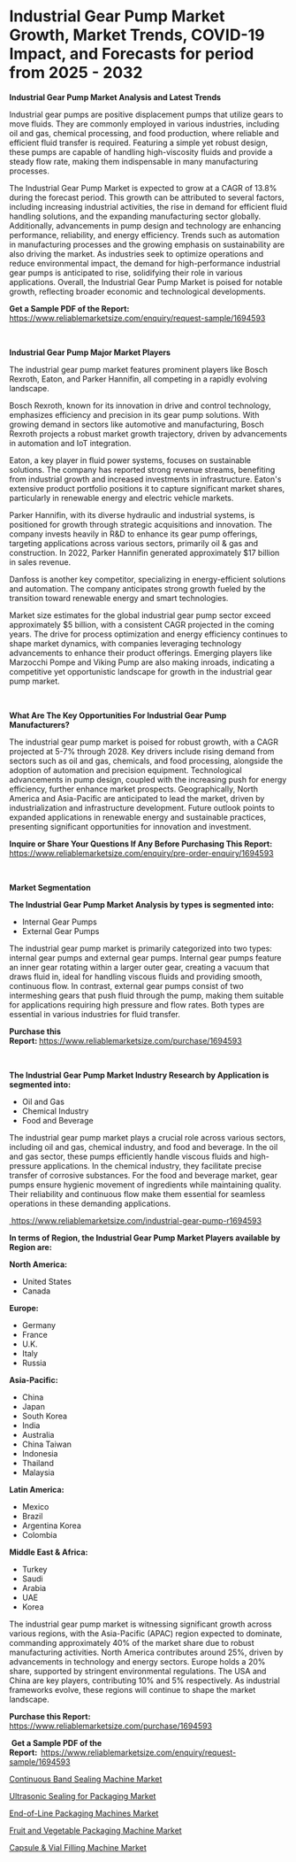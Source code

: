 <p><h1>Industrial Gear Pump Market Growth, Market Trends, COVID-19 Impact, and Forecasts for period from 2025 - 2032</h1></p><p><strong>Industrial Gear Pump Market Analysis and Latest Trends</strong></p>
<p><p>Industrial gear pumps are positive displacement pumps that utilize gears to move fluids. They are commonly employed in various industries, including oil and gas, chemical processing, and food production, where reliable and efficient fluid transfer is required. Featuring a simple yet robust design, these pumps are capable of handling high-viscosity fluids and provide a steady flow rate, making them indispensable in many manufacturing processes.</p><p>The Industrial Gear Pump Market is expected to grow at a CAGR of 13.8% during the forecast period. This growth can be attributed to several factors, including increasing industrial activities, the rise in demand for efficient fluid handling solutions, and the expanding manufacturing sector globally. Additionally, advancements in pump design and technology are enhancing performance, reliability, and energy efficiency. Trends such as automation in manufacturing processes and the growing emphasis on sustainability are also driving the market. As industries seek to optimize operations and reduce environmental impact, the demand for high-performance industrial gear pumps is anticipated to rise, solidifying their role in various applications. Overall, the Industrial Gear Pump Market is poised for notable growth, reflecting broader economic and technological developments.</p></p>
<p><strong>Get a Sample PDF of the Report:&nbsp;</strong> <a href="https://www.reliablemarketsize.com/enquiry/request-sample/1694593?utm_campaign=1840&utm_medium=2&utm_source=Github&utm_content=ia&utm_term=25032025&utm_id=industrial-gear-pump">https://www.reliablemarketsize.com/enquiry/request-sample/1694593</a></p>
<p>&nbsp;</p>
<p><strong>Industrial Gear Pump Major Market Players</strong></p>
<p><p>The industrial gear pump market features prominent players like Bosch Rexroth, Eaton, and Parker Hannifin, all competing in a rapidly evolving landscape. </p><p>Bosch Rexroth, known for its innovation in drive and control technology, emphasizes efficiency and precision in its gear pump solutions. With growing demand in sectors like automotive and manufacturing, Bosch Rexroth projects a robust market growth trajectory, driven by advancements in automation and IoT integration.</p><p>Eaton, a key player in fluid power systems, focuses on sustainable solutions. The company has reported strong revenue streams, benefiting from industrial growth and increased investments in infrastructure. Eaton's extensive product portfolio positions it to capture significant market shares, particularly in renewable energy and electric vehicle markets.</p><p>Parker Hannifin, with its diverse hydraulic and industrial systems, is positioned for growth through strategic acquisitions and innovation. The company invests heavily in R&D to enhance its gear pump offerings, targeting applications across various sectors, primarily oil & gas and construction. In 2022, Parker Hannifin generated approximately $17 billion in sales revenue.</p><p>Danfoss is another key competitor, specializing in energy-efficient solutions and automation. The company anticipates strong growth fueled by the transition toward renewable energy and smart technologies.</p><p>Market size estimates for the global industrial gear pump sector exceed approximately $5 billion, with a consistent CAGR projected in the coming years. The drive for process optimization and energy efficiency continues to shape market dynamics, with companies leveraging technology advancements to enhance their product offerings. Emerging players like Marzocchi Pompe and Viking Pump are also making inroads, indicating a competitive yet opportunistic landscape for growth in the industrial gear pump market.</p></p>
<p>&nbsp;</p>
<p><strong>What Are The Key Opportunities For Industrial Gear Pump Manufacturers?</strong></p>
<p><p>The industrial gear pump market is poised for robust growth, with a CAGR projected at 5-7% through 2028. Key drivers include rising demand from sectors such as oil and gas, chemicals, and food processing, alongside the adoption of automation and precision equipment. Technological advancements in pump design, coupled with the increasing push for energy efficiency, further enhance market prospects. Geographically, North America and Asia-Pacific are anticipated to lead the market, driven by industrialization and infrastructure development. Future outlook points to expanded applications in renewable energy and sustainable practices, presenting significant opportunities for innovation and investment.</p></p>
<p><strong>Inquire or Share Your Questions If Any Before Purchasing This Report:</strong> <a href="https://www.reliablemarketsize.com/enquiry/pre-order-enquiry/1694593?utm_campaign=1840&utm_medium=2&utm_source=Github&utm_content=ia&utm_term=25032025&utm_id=industrial-gear-pump">https://www.reliablemarketsize.com/enquiry/pre-order-enquiry/1694593</a></p>
<p>&nbsp;</p>
<p><strong>Market Segmentation</strong></p>
<p><strong>The Industrial Gear Pump Market Analysis by types is segmented into:</strong></p>
<p><ul><li>Internal Gear Pumps</li><li>External Gear Pumps</li></ul></p>
<p><p>The industrial gear pump market is primarily categorized into two types: internal gear pumps and external gear pumps. Internal gear pumps feature an inner gear rotating within a larger outer gear, creating a vacuum that draws fluid in, ideal for handling viscous fluids and providing smooth, continuous flow. In contrast, external gear pumps consist of two intermeshing gears that push fluid through the pump, making them suitable for applications requiring high pressure and flow rates. Both types are essential in various industries for fluid transfer.</p></p>
<p><strong>Purchase this Report:&nbsp;</strong><a href="https://www.reliablemarketsize.com/purchase/1694593?utm_campaign=1840&utm_medium=2&utm_source=Github&utm_content=ia&utm_term=25032025&utm_id=industrial-gear-pump">https://www.reliablemarketsize.com/purchase/1694593</a></p>
<p>&nbsp;</p>
<p><strong>The Industrial Gear Pump Market Industry Research by Application is segmented into:</strong></p>
<p><ul><li>Oil and Gas</li><li>Chemical Industry</li><li>Food and Beverage</li></ul></p>
<p><p>The industrial gear pump market plays a crucial role across various sectors, including oil and gas, chemical industry, and food and beverage. In the oil and gas sector, these pumps efficiently handle viscous fluids and high-pressure applications. In the chemical industry, they facilitate precise transfer of corrosive substances. For the food and beverage market, gear pumps ensure hygienic movement of ingredients while maintaining quality. Their reliability and continuous flow make them essential for seamless operations in these demanding applications.</p></p>
<p><a href="https://www.reliablemarketsize.com/industrial-gear-pump-r1694593?utm_campaign=1840&utm_medium=2&utm_source=Github&utm_content=ia&utm_term=25032025&utm_id=industrial-gear-pump">&nbsp;https://www.reliablemarketsize.com/industrial-gear-pump-r1694593</a></p>
<p><strong>In terms of Region, the Industrial Gear Pump Market Players available by Region are:</strong></p>
<p>
    <p> <strong> North America: </strong>
        <ul>
            <li>United States</li>
            <li>Canada</li>
        </ul>
        </p> 
    <p> <strong> Europe: </strong>
        <ul>
            <li>Germany</li>
            <li>France</li>
            <li>U.K.</li>
            <li>Italy</li>
            <li>Russia</li>
        </ul>
        </p> 
    <p> <strong> Asia-Pacific: </strong>
        <ul>
            <li>China</li>
            <li>Japan</li>
            <li>South Korea</li>
            <li>India</li>
            <li>Australia</li>
            <li>China Taiwan</li>
            <li>Indonesia</li>
            <li>Thailand</li>
            <li>Malaysia</li>
        </ul>
        </p> 
    <p> <strong> Latin America: </strong>
        <ul>
            <li>Mexico</li>
            <li>Brazil</li>
            <li>Argentina Korea</li>
            <li>Colombia</li>
        </ul>
        </p> 
    <p> <strong> Middle East & Africa: </strong>
        <ul>
            <li>Turkey</li>
            <li>Saudi</li>
            <li>Arabia</li>
            <li>UAE</li>
            <li>Korea</li>
        </ul>
    </p>
    </p>
<p><p>The industrial gear pump market is witnessing significant growth across various regions, with the Asia-Pacific (APAC) region expected to dominate, commanding approximately 40% of the market share due to robust manufacturing activities. North America contributes around 25%, driven by advancements in technology and energy sectors. Europe holds a 20% share, supported by stringent environmental regulations. The USA and China are key players, contributing 10% and 5% respectively. As industrial frameworks evolve, these regions will continue to shape the market landscape.</p></p>
<p><strong>Purchase this Report: </strong><a href="https://www.reliablemarketsize.com/purchase/1694593?utm_campaign=1840&utm_medium=2&utm_source=Github&utm_content=ia&utm_term=25032025&utm_id=industrial-gear-pump">https://www.reliablemarketsize.com/purchase/1694593</a></p>
<p>&nbsp;<strong>Get a Sample PDF of the Report:&nbsp;&nbsp;</strong><a href="https://www.reliablemarketsize.com/enquiry/request-sample/1694593?utm_campaign=1840&utm_medium=2&utm_source=Github&utm_content=ia&utm_term=25032025&utm_id=industrial-gear-pump">https://www.reliablemarketsize.com/enquiry/request-sample/1694593</a></p>
<p><strong></strong></p>
<p><p><a href="https://github.com/avirsuckra/Market-Research-Report-List-1/blob/main/continuous-band-sealing-machine-market.md?utm_campaign=1840&utm_medium=2&utm_source=Github&utm_content=ia&utm_term=25032025&utm_id=industrial-gear-pump">Continuous Band Sealing Machine Market</a></p><p><a href="https://github.com/daddskokenk4/Market-Research-Report-List-1/blob/main/ultrasonic-sealing-for-packaging-market.md?utm_campaign=1840&utm_medium=2&utm_source=Github&utm_content=ia&utm_term=25032025&utm_id=industrial-gear-pump">Ultrasonic Sealing for Packaging Market</a></p><p><a href="https://github.com/nicoytabiz7/Market-Research-Report-List-1/blob/main/end-of-line-packaging-machines-market.md?utm_campaign=1840&utm_medium=2&utm_source=Github&utm_content=ia&utm_term=25032025&utm_id=industrial-gear-pump">End-of-Line Packaging Machines Market</a></p><p><a href="https://github.com/kimomeifbnu26/Market-Research-Report-List-1/blob/main/fruit-and-vegetable-packaging-machine-market.md?utm_campaign=1840&utm_medium=2&utm_source=Github&utm_content=ia&utm_term=25032025&utm_id=industrial-gear-pump">Fruit and Vegetable Packaging Machine Market</a></p><p><a href="https://github.com/sekohlorik/Market-Research-Report-List-1/blob/main/capsule-vial-filling-machine-market.md?utm_campaign=1840&utm_medium=2&utm_source=Github&utm_content=ia&utm_term=25032025&utm_id=industrial-gear-pump">Capsule & Vial Filling Machine Market</a></p></p>